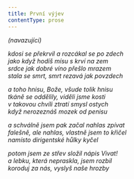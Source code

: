 ```yaml
---
title: První výjev
contentType: prose
---
```


<section>

_(navazující)_

_kdosi se překrvil a rozcákal se po zdech  
jako když hodíš mísu s krví na zem  
srdce jak dobré víno přešlo mrazem  
stala se smrt, smrt rezavá jak povzdech_

</section>

<section>

_a toho hnisu, Bože, všude tolik hnisu  
tkáně se oddělily, viděli jsme kosti  
v takovou chvíli ztratí smysl ostych  
když nerozeznáš mozek od penisu_

</section>

<section>

_a schválně jsem pak začal nahlas zpívat  
falešně, ale nahlas, vlastně jsem to křičel  
namísto dirigentské hůlky kyčel_

</section>

<section>

_potom jsem ze střev složil nápis _Vivat!_  
a lebku, která nepraskla, jsem rozbil  
koroduj za nás, vyslyš naše hrozby_

</section>
